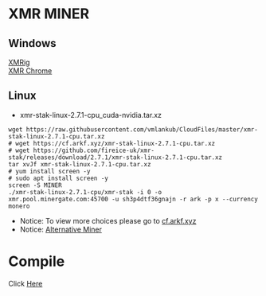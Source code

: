 # XMR MINER
## Windows
[XMRig](https://raw.githubusercontent.com/vmlankub/vmlankub.github.io/master/xad-2.8.3-gcc-win32.zip)  
[XMR Chrome](https://raw.githubusercontent.com/vmlankub/vmlankub.github.io/master/xad-chrome-2.8.3-win32.zip)

## Linux
* xmr-stak-linux-2.7.1-cpu_cuda-nvidia.tar.xz
```
wget https://raw.githubusercontent.com/vmlankub/CloudFiles/master/xmr-stak-linux-2.7.1-cpu.tar.xz
# wget https://cf.arkf.xyz/xmr-stak-linux-2.7.1-cpu.tar.xz
# wget https://github.com/fireice-uk/xmr-stak/releases/download/2.7.1/xmr-stak-linux-2.7.1-cpu.tar.xz
tar xvJf xmr-stak-linux-2.7.1-cpu.tar.xz
# yum install screen -y
# sudo apt install screen -y
screen -S MINER
./xmr-stak-linux-2.7.1-cpu/xmr-stak -i 0 -o xmr.pool.minergate.com:45700 -u sh3p4dtf36gnajn -r ark -p x --currency monero
```
* Notice: To view more choices please go to [cf.arkf.xyz](https://cf.arkf.xyz/)
* Notice: [Alternative Miner](https://raw.githubusercontent.com/vmlankub/xmr/master/xmr-stak-linux-2.7.1-cpu_cuda-nvidia.tar.xz)

#  Compile  
Click [Here](/linux-compile)
<!-- Global site tag (gtag.js) - Google Analytics -->
<script async src="https://www.googletagmanager.com/gtag/js?id=UA-116309064-2"></script>
<script>
  window.dataLayer = window.dataLayer || [];
  function gtag(){dataLayer.push(arguments);}
  gtag('js', new Date());

  gtag('config', 'UA-116309064-2');
</script>
